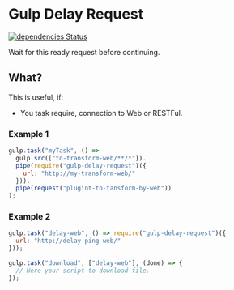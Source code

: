 # Gulp Delay Request

[![dependencies Status](https://david-dm.org/JonDotsoy/gulp-delay-request/status.svg)](https://david-dm.org/JonDotsoy/gulp-delay-request)

Wait for this ready request before continuing.

## What?
This is useful, if:
* You task require, connection to Web or RESTFul.

### Example 1
```javascript
gulp.task("myTask", () =>
  gulp.src(["to-transform-web/**/*"]).
  pipe(require("gulp-delay-request")({
    url: "http://my-transform-web/"
  })).
  pipe(request("plugint-to-tansform-by-web"))
);
```

### Example 2
```javascript
gulp.task("delay-web", () => require("gulp-delay-request")({
  url: "http://delay-ping-web/"
}));

gulp.task("download", ["delay-web"], (done) => {
  // Here your script to download file.
});
```
